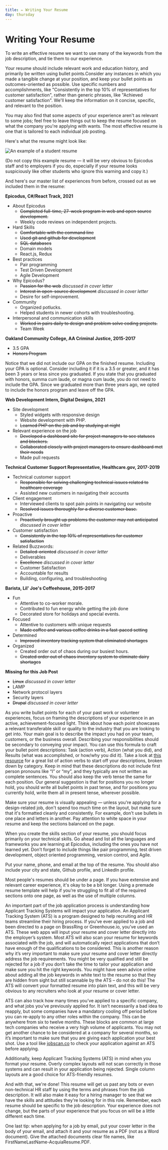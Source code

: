 ```yaml
---
title: ✏️ Writing Your Resume
day: thursday
---
```


# Writing Your Resume

To write an effective resume we want to use many of the keywords from the job description, and tie them to our experience. 

Your resume should include  relevant work and education history, and primarily be written using bullet points.Consider any instances in which you made a tangible change at your position, and keep your bullet points as outcomes-oriented as possible. Use specific numbers and accomplishments, like "Consistently in the top 10% of representatives for customer satisfaction", rather than generic phrases, like "Achieved customer satisfaction". We'll keep the information on it concise, specific, and relevant to the position.

You may also find that some aspects of your experience aren't as relevant to some jobs; feel free to leave things out to keep the resume focused on what the company you're applying with wants. The most effective resume is one that is tailored to each individual job posting.

Here's what the resume might look like:

![An example of a student resume](https://www.dropbox.com/scl/fi/l27g4kzgvapz9hfbkjvjw/exampleresume.png?rlkey=1qql57mb1xh9rpq9xnsh4jlhe&raw=1)

(Do not copy this example resume — it will be very obvious to Epicodus staff and to employers if you do, especially if your resume looks suspiciously like other students who ignore this warning and copy it.)

And here's our master list of experiences from before, crossed out as we included them in the resume:

**Epicodus, C#/React Track, 2021**
* About Epicodus
  * ~~Completed full-time, 27-week program in web and open source development.~~
  * Weekly code reviews on independent projects.
* Hard Skills
  * ~~Comfortable with the command line~~
  * ~~Used git and github for development~~
  * ~~SQL databases~~
  * Domain models
  * React.js, Redux
* Best practices
  * Pair programming
  * Test Driven Development
  * Agile Development
* Why Epicodus?
  * ~~Passion for the web~~ *discussed in cover letter*
  * ~~Interest in open-source development~~ *discussed in cover letter*
  * Desire for self-improvement.
* Community
  * Organized potlucks.
  * Helped students in newer cohorts with troubleshooting.
* Interpersonal and communication skills
  * ~~Worked in pairs daily to design and problem solve coding projects.~~
  * Team Week
  
**Oakland Community College, AA Criminal Justice, 2015-2017**
* 3.5 GPA
* ~~Honors Program~~

Notice that we did not include our GPA on the finished resume. Including your GPA is optional. Consider including it if it is a 3.5 or greater, and it has been 3 years or less since you graduated. If you state that you graduated with honors, summa cum laude, or magna cum laude, you do not need to include the GPA. Since we graduated more than three years ago, we opted to include the honors program and leave off the GPA. 

**Web Development Intern, Digital Designs, 2021**
* Site development
  * Styled widgets with responsive design
  * Website development with PHP.
  * ~~Learned PHP on the job and by studying at night~~
* Relevant experience on the job
  * ~~Developed a dashboard site for project managers to see statuses and blockers.~~
  * ~~Collaborated closely with project managers to ensure dashboard met their needs~~
  * Made pull requests
  
**Technical Customer Support Representative, Healthcare.gov, 2017-2019**
* Technical customer support
  * ~~Responsible for solving challenging technical issues related to healthcare coverage~~
  * Assisted new customers in navigating their accounts
* Client engagement
  * Interviewed clients to spot pain points in navigating our website
  * ~~Resolved issues thoroughly for a diverse customer base.~~
* Proactive
  * ~~Proactively brought up problems the customer may not anticipated~~ *discussed in cover letter*
* Customer satisfaction
  * ~~Consistently in the top 10% of representatives for customer satisfaction~~
* Related Buzzwords:
  * ~~Detailed-oriented~~ *discussed in cover letter*
  * Deliverables
  * ~~Excellence~~ *discussed in cover letter*
  * Customer Satisfaction
  * Accountable for results
  * Building, configuring, and troubleshooting
  
**Barista, Lil' Joe's Coffeehouse, 2015-2017**
* Fun
  * Attentive to co-worker morale.
  * Contributed to fun energy while getting the job done
  * Decorated store for holidays and special events.
* Focused
  * Attentive to customers with unique requests
  * ~~Made coffee and various coffee drinks in a fast-paced setting~~
* Determined
  * ~~Improved inventory tracking system that eliminated shortages~~
* Organized
  * Created order out of chaos during our busiest hours.
  * ~~Created order out of chaos inventory system to eliminate dairy shortages~~

**Missing for this Job Post**
  * ~~Linux~~ *discussed in cover letter*
  * LAMP
  * Network protocol layers
  * Security layers
  * ~~Drupal~~ *discussed in cover letter*

As you write bullet points for each of your past work or volunteer experiences, focus on framing the descriptions of your experience in an active, achievement-focused light. Think about how each point showcases a relevant transferable skill or quality to the industry that you are looking to get into. Your main goal is to describe the impact you had on your team, customers, or the business overall. Describing your responsibilities should be secondary to conveying your impact. You can use this formula to craft your bullet point descriptions: Task (action verb), Action (what you did), and Results (what was accomplished, or how/why you did it).  Take a look at [this resource](https://s3.wp.wsu.edu/uploads/sites/1393/2018/01/Action-Verbs-for-Resumes.doc.pdf) for a great list of action verbs to start off your descriptions, broken down by category. Keep in mind that these descriptions do not include first person pronouns like “I” or “my”, and they typically are not written as complete sentences. You should also keep the verb tense the same for each position. Our general suggestion is that for positions you no longer hold, you should write all bullet points in past tense, and for positions you currently hold, write them all in present tense, wherever possible.

Make sure your resume is visually appealing — unless you're applying for a design-related job, don't spend too much time on the layout, but make sure that it's formatted cleanly and consistently. For example, don't use bullets in one place and letters in another. Pay attention to white space in your resume and keep the sections balanced on the page. 

When you create the skills section of your resume, you should focus primarily on your technical skills. Go ahead and list all the languages and frameworks you are learning at Epicodus, including the ones you have not learned yet. Don’t forget to include things like pair programming, test driven development, object oriented programming, version control, and Agile. 

Put your name, phone, and email at the top of the resume. You should also include your city and state, Github profile, and LinkedIn profile.

Most people's resumes should be under a page. If you have extensive and relevant career experience, it's okay to be a bit longer. Using a premade resume template will help if you’re struggling to fit all of the required sections onto one page, as well as the use of multiple columns.

An important part of the job application process is understanding how Applicant Tracking Systems will impact your application. An Applicant Tracking System (ATS) is a program designed to help recruiting and HR teams streamline their hiring process. If you’ve ever applied to a job and been directed to a page on BrassRing or Greenhouse.io, you’ve used an ATS. These web apps will input your resume and cover letter directly into the employer’s system. Most ATS will also scan your resume for keywords associated with the job, and will automatically reject applications that don’t have enough of the qualifications to be considered. This is another reason why it’s very important to make sure your resume and cover letter directly address the job requirements. You might be very qualified and still be rejected for a job if you don’t take the time to tailor your application and make sure you hit the right keywords. You might have seen advice online about adding all the job keywords in white text to the resume so that they are hidden from sight but still scannable by the ATS – do not do this! The ATS will convert your formatted resume into plain text, and this will be very obvious to any recruiters who look at your resume or cover letter. 

ATS can also track how many times you’ve applied to a specific company, and what jobs you’ve previously applied for. It isn’t necessarily a bad idea to reapply, but some companies have a mandatory cooling off period before you can re-apply to any other roles within the company. This can be anywhere from six to twelve months. These blocks are common at large tech companies who receive a very high volume of applicants. You may not get another chance to be considered at a company for several months, so it’s important to make sure that you are giving each application your best shot. Use a tool like [jobscan.co](https://jobscan.co) to check your application against an ATS before applying. 

Additionally, keep Applicant Tracking Systems (ATS) in mind when you format your resume. Overly complex layouts will not scan correctly in those systems and can result in your application being rejected. Single column layouts are a good choice for ATS-friendly resumes. 

And with that, we're done! This resume will get us past any bots or even non-technical HR staff by using the terms and phrases from the job description. It will also make it easy for a hiring manager to see that we have the skills and attitudes they're looking for in this role.  Remember, each resume should be specific to the job description. Your experience does not change, but the parts of your experience that you focus on will be a little different each time. 

One last tip: when applying for a job by email, put your cover letter in the body of your email, and attach it and your resume as a PDF (not as a Word document). Give the attached documents clear file names, like FirstNameLastName-AcquiaResume.PDF. 
